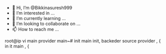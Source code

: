 - 👋 Hi, I’m @Bikkinasuresh999
- 👀 I’m interested in ...
- 🌱 I’m currently learning ...
- 💞️ I’m looking to collaborate on ...
- 📫 How to reach me ...

<!---
Bikkinasuresh999/Bikkinasuresh999 is a ✨ special ✨ repository because its `README.md` (this file) appears on your GitHub profile.
You can click the Preview link to take a look at your changes.
--->
root@ip vi main
provider main~# init main init,
backeder source provider ,
{
in it main ,
{
